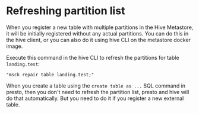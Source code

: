 # Refreshing partition list

When you register a new table with multiple partitions in the Hive Metastore, it will be initially
registered without any actual partitions. You can do this in the hive client, or you can also do
it using hive CLI on the metastore docker image.

Execute this command in the hive CLI to refresh the partitions for table `landing.test`:
```
"msck repair table landing.test;"
```

When you create a table using the `create table as ...` SQL command in presto, then you don't need
to refresh the partition list, presto and hive will do that automatically. But you need to do it if
you register a new external table.